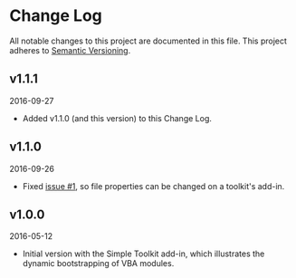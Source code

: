 # Change Log

All notable changes to this project are documented in this file.
This project adheres to [Semantic Versioning](http://semver.org/).

v1.1.1 
------
2016-09-27

- Added v1.1.0 (and this version) to this Change Log.

v1.1.0 
------
2016-09-26

- Fixed [issue #1][], so file properties can be changed on a toolkit's
  add-in.

[issue #1]: https://github.com/mnpopcenter/vba-libs/issues/1

v1.0.0 
------
2016-05-12

- Initial version with the Simple Toolkit add-in, which illustrates the
  dynamic bootstrapping of VBA modules.
